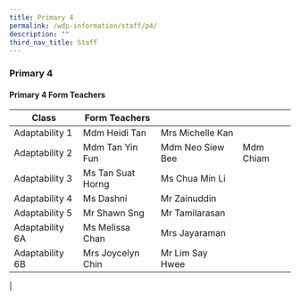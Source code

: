 ```yaml
---
title: Primary 4
permalink: /wdp-information/staff/p4/
description: ""
third_nav_title: Staff
---
```

### **Primary 4**

#### **Primary 4 Form Teachers**

| Class | Form Teachers |  |  |
|---|---|---|---|
| Adaptability 1 | Mdm Heidi Tan | Mrs Michelle Kan |  
| Adaptability 2 | Mdm Tan Yin Fun | Mdm Neo Siew Bee | Mdm Chiam  
| Adaptability 3 | Ms Tan Suat Horng | Ms Chua Min Li |  
| Adaptability 4 | Ms Dashni | Mr Zainuddin |   
| Adaptability 5 | Mr Shawn Sng | Mr Tamilarasan |  
| Adaptability 6A | Ms Melissa Chan | Mrs Jayaraman |   
| Adaptability 6B | Mrs Joycelyn Chin | Mr Lim Say Hwee |  
|